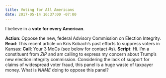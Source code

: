```yaml
---
title: Voting for All Americans
date: 2017-05-14 16:37:00 -07:00
---
```


I believe in a **vote for every American**.

**Action**: Oppose the new, federal Advisory Commission on Election Integrity. 
**Read**: This recent article on Kris Kobach’s past efforts to suppress voters in Kansas: [](https://www.nytimes.com/2017/05/11/us/politics/trump-voter-fraud.html?_r=1)
**Call**: Your 3 MoCs (see below for contact #s).
**Script**: Hi. I’m a constituent from _ZIP_ and am calling to express my concern about Trump’s new election integrity commission. Considering the lack of support for claims of widespread voter fraud, this panel is a huge waste of taxpayer money. What is _NAME_ doing to oppose this panel?